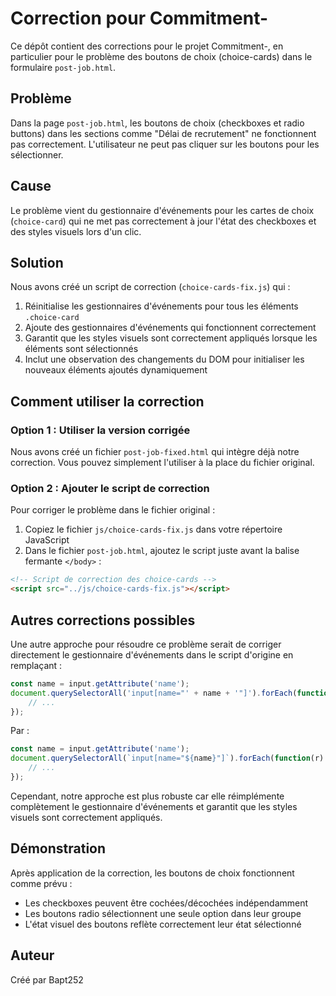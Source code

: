 # Correction pour Commitment-

Ce dépôt contient des corrections pour le projet Commitment-, en particulier pour le problème des boutons de choix (choice-cards) dans le formulaire `post-job.html`.

## Problème

Dans la page `post-job.html`, les boutons de choix (checkboxes et radio buttons) dans les sections comme "Délai de recrutement" ne fonctionnent pas correctement. L'utilisateur ne peut pas cliquer sur les boutons pour les sélectionner.

## Cause

Le problème vient du gestionnaire d'événements pour les cartes de choix (`choice-card`) qui ne met pas correctement à jour l'état des checkboxes et des styles visuels lors d'un clic.

## Solution

Nous avons créé un script de correction (`choice-cards-fix.js`) qui :

1. Réinitialise les gestionnaires d'événements pour tous les éléments `.choice-card`
2. Ajoute des gestionnaires d'événements qui fonctionnent correctement
3. Garantit que les styles visuels sont correctement appliqués lorsque les éléments sont sélectionnés
4. Inclut une observation des changements du DOM pour initialiser les nouveaux éléments ajoutés dynamiquement

## Comment utiliser la correction

### Option 1 : Utiliser la version corrigée

Nous avons créé un fichier `post-job-fixed.html` qui intègre déjà notre correction. Vous pouvez simplement l'utiliser à la place du fichier original.

### Option 2 : Ajouter le script de correction

Pour corriger le problème dans le fichier original :

1. Copiez le fichier `js/choice-cards-fix.js` dans votre répertoire JavaScript
2. Dans le fichier `post-job.html`, ajoutez le script juste avant la balise fermante `</body>` :

```html
<!-- Script de correction des choice-cards -->
<script src="../js/choice-cards-fix.js"></script>
```

## Autres corrections possibles

Une autre approche pour résoudre ce problème serait de corriger directement le gestionnaire d'événements dans le script d'origine en remplaçant :

```javascript
const name = input.getAttribute('name');
document.querySelectorAll('input[name="' + name + '"]').forEach(function(r) {
    // ...
});
```

Par :

```javascript
const name = input.getAttribute('name');
document.querySelectorAll(`input[name="${name}"]`).forEach(function(r) {
    // ...
});
```

Cependant, notre approche est plus robuste car elle réimplémente complètement le gestionnaire d'événements et garantit que les styles visuels sont correctement appliqués.

## Démonstration

Après application de la correction, les boutons de choix fonctionnent comme prévu :
- Les checkboxes peuvent être cochées/décochées indépendamment
- Les boutons radio sélectionnent une seule option dans leur groupe
- L'état visuel des boutons reflète correctement leur état sélectionné

## Auteur

Créé par Bapt252
